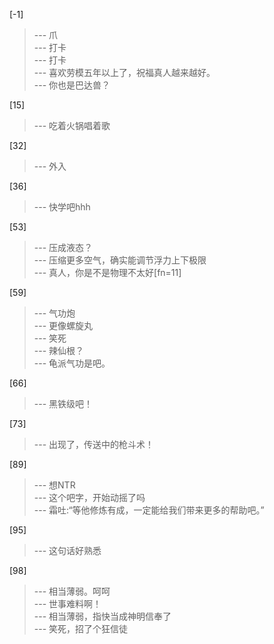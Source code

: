 
[-1] 
>--- 爪<br>
>--- 打卡<br>
>--- 打卡<br>
>--- 喜欢劳模五年以上了，祝福真人越来越好。<br>
>--- 你也是巴达兽？<br>

[15] 
>--- 吃着火锅唱着歌<br>

[32] 
>--- 外入<br>

[36] 
>--- 快学吧hhh<br>

[53] 
>--- 压成液态？<br>
>--- 压缩更多空气，确实能调节浮力上下极限<br>
>--- 真人，你是不是物理不太好[fn=11]<br>

[59] 
>--- 气功炮<br>
>--- 更像螺旋丸<br>
>--- 笑死<br>
>--- 辣仙根？<br>
>--- 龟派气功是吧。<br>

[66] 
>--- 黑铁级吧！<br>

[73] 
>--- 出现了，传送中的枪斗术！<br>

[89] 
>--- 想NTR<br>
>--- 这个吧字，开始动摇了吗<br>
>--- 霜吐:“等他修炼有成，一定能给我们带来更多的帮助吧。”<br>

[95] 
>--- 这句话好熟悉<br>

[98] 
>--- 相当薄弱。呵呵<br>
>--- 世事难料啊！<br>
>--- 相当薄弱，指快当成神明信奉了<br>
>--- 笑死，招了个狂信徒<br>
